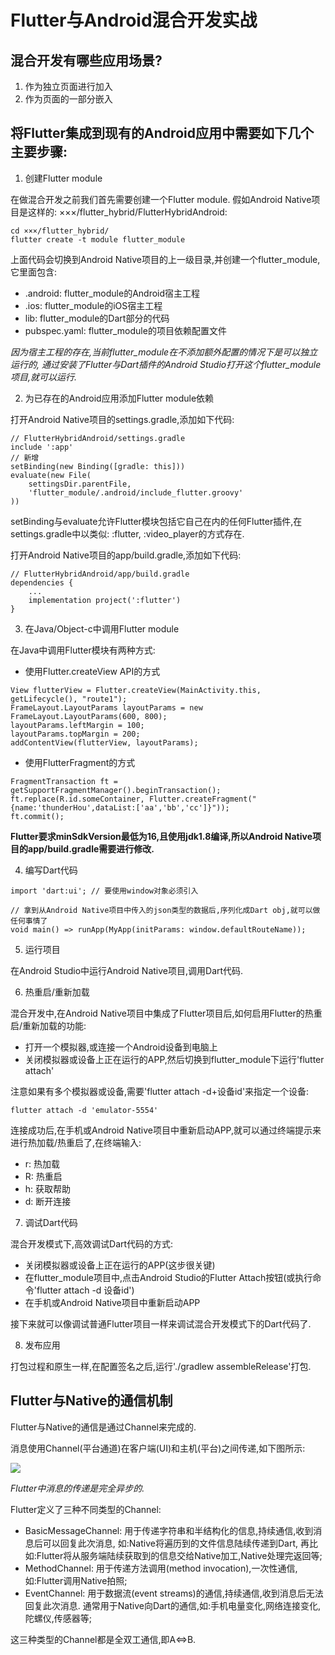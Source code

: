 # Flutter与Android混合开发实战
## 混合开发有哪些应用场景?
1. 作为独立页面进行加入
2. 作为页面的一部分嵌入

## 将Flutter集成到现有的Android应用中需要如下几个主要步骤:
1. 创建Flutter module

在做混合开发之前我们首先需要创建一个Flutter module.
假如Android Native项目是这样的: ×××/flutter_hybrid/FlutterHybridAndroid:

```
cd ×××/flutter_hybrid/
flutter create -t module flutter_module
```

上面代码会切换到Android Native项目的上一级目录,并创建一个flutter_module,它里面包含:
- .android: flutter_module的Android宿主工程
- .ios: flutter_module的iOS宿主工程
- lib: flutter_module的Dart部分的代码
- pubspec.yaml: flutter_module的项目依赖配置文件

*因为宿主工程的存在,当前flutter_module在不添加额外配置的情况下是可以独立运行的,*
*通过安装了Flutter与Dart插件的Android Studio打开这个flutter_module项目,就可以运行.*

2. 为已存在的Android应用添加Flutter module依赖

打开Android Native项目的settings.gradle,添加如下代码:

```
// FlutterHybridAndroid/settings.gradle
include ':app'
// 新增
setBinding(new Binding([gradle: this]))
evaluate(new File(
    settingsDir.parentFile,
    'flutter_module/.android/include_flutter.groovy'
))
```

setBinding与evaluate允许Flutter模块包括它自己在内的任何Flutter插件,在settings.gradle中以类似:
:flutter, :video_player的方式存在.

打开Android Native项目的app/build.gradle,添加如下代码:

```
// FlutterHybridAndroid/app/build.gradle
dependencies {
    ...
    implementation project(':flutter')
}
```

3. 在Java/Object-c中调用Flutter module

在Java中调用Flutter模块有两种方式:
- 使用Flutter.createView API的方式

```
View flutterView = Flutter.createView(MainActivity.this, getLifecycle(), "route1");
FrameLayout.LayoutParams layoutParams = new FrameLayout.LayoutParams(600, 800);
layoutParams.leftMargin = 100;
layoutParams.topMargin = 200;
addContentView(flutterView, layoutParams);
```

- 使用FlutterFragment的方式

```
FragmentTransaction ft = getSupportFragmentManager().beginTransaction();
ft.replace(R.id.someContainer, Flutter.createFragment("{name:'thunderHou',dataList:['aa','bb','cc']}"));
ft.commit();
```              

**Flutter要求minSdkVersion最低为16,且使用jdk1.8编译,所以Android Native项目的app/build.gradle需要进行修改.**

4. 编写Dart代码

```
import 'dart:ui'; // 要使用window对象必须引入

// 拿到从Android Native项目中传入的json类型的数据后,序列化成Dart obj,就可以做任何事情了
void main() => runApp(MyApp(initParams: window.defaultRouteName));
```

5. 运行项目

在Android Studio中运行Android Native项目,调用Dart代码.

6. 热重启/重新加载

混合开发中,在Android Native项目中集成了Flutter项目后,如何启用Flutter的热重启/重新加载的功能:
- 打开一个模拟器,或连接一个Android设备到电脑上
- 关闭模拟器或设备上正在运行的APP,然后切换到flutter_module下运行'flutter attach'

注意如果有多个模拟器或设备,需要'flutter attach -d+设备id'来指定一个设备:

`flutter attach -d 'emulator-5554'`

连接成功后,在手机或Android Native项目中重新启动APP,就可以通过终端提示来进行热加载/热重启了,在终端输入:
- r: 热加载
- R: 热重启
- h: 获取帮助
- d: 断开连接

7. 调试Dart代码

混合开发模式下,高效调试Dart代码的方式:
- 关闭模拟器或设备上正在运行的APP(这步很关键)
- 在flutter_module项目中,点击Android Studio的Flutter Attach按钮(或执行命令'flutter attach -d 设备id')
- 在手机或Android Native项目中重新启动APP

接下来就可以像调试普通Flutter项目一样来调试混合开发模式下的Dart代码了.

8. 发布应用

打包过程和原生一样,在配置签名之后,运行'./gradlew assembleRelease'打包.

## Flutter与Native的通信机制
Flutter与Native的通信是通过Channel来完成的.

消息使用Channel(平台通道)在客户端(UI)和主机(平台)之间传递,如下图所示:

![](https://mmbiz.qpic.cn/mmbiz_png/zKFJDM5V3Wzj0Fymj5ictWZUIXTsNDQKDxUldylFuMudR8qzplP8nfvH9PD1gk2TVdyLp5WmDJ4tos8LBM8NWHw/640?wx_fmt=png&tp=webp&wxfrom=5&wx_lazy=1&wx_co=1)

*Flutter中消息的传递是完全异步的.*

Flutter定义了三种不同类型的Channel:
- BasicMessageChannel: 用于传递字符串和半结构化的信息,持续通信,收到消息后可以回复此次消息,
如:Native将遍历到的文件信息陆续传递到Dart,
再比如:Flutter将从服务端陆续获取到的信息交给Native加工,Native处理完返回等;
- MethodChannel: 用于传递方法调用(method invocation),一次性通信,
如:Flutter调用Native拍照;
- EventChannel: 用于数据流(event streams)的通信,持续通信,收到消息后无法回复此次消息.
通常用于Native向Dart的通信,如:手机电量变化,网络连接变化,陀螺仪,传感器等;

这三种类型的Channel都是全双工通信,即A<=>B.